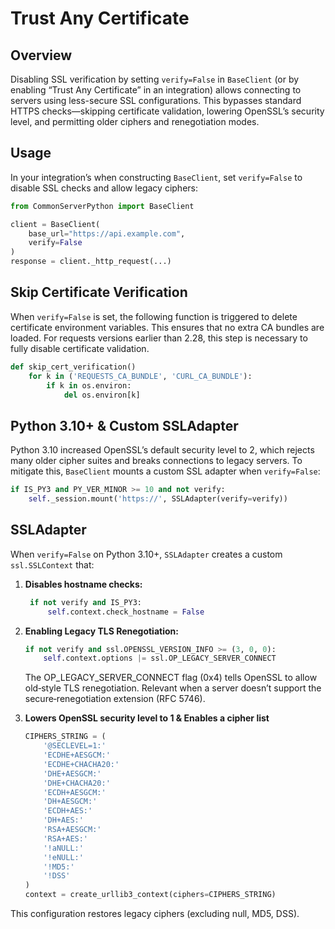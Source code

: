 # Trust Any Certificate

## Overview

Disabling SSL verification by setting `verify=False` in `BaseClient` (or by enabling “Trust Any Certificate” in an integration) allows connecting to servers using less-secure SSL configurations. This bypasses standard HTTPS checks—skipping certificate validation, lowering OpenSSL’s security level, and permitting older ciphers and renegotiation modes.

## Usage

In your integration’s when constructing `BaseClient`, set `verify=False` to disable SSL checks and allow legacy ciphers:

```python
from CommonServerPython import BaseClient

client = BaseClient(
    base_url="https://api.example.com",
    verify=False
)
response = client._http_request(...)
```

## Skip Certificate Verification

When `verify=False` is set, the following function is triggered to delete certificate environment variables.
This ensures that no extra CA bundles are loaded.
For requests versions earlier than 2.28, this step is necessary to fully disable certificate validation.

```python
def skip_cert_verification()
    for k in ('REQUESTS_CA_BUNDLE', 'CURL_CA_BUNDLE'):
        if k in os.environ:
            del os.environ[k]
```

## Python 3.10+ & Custom SSLAdapter

Python 3.10 increased OpenSSL’s default security level to 2, which rejects many older cipher suites and breaks connections to legacy servers.
To mitigate this, `BaseClient` mounts a custom SSL adapter when `verify=False`:

```python
if IS_PY3 and PY_VER_MINOR >= 10 and not verify:
    self._session.mount('https://', SSLAdapter(verify=verify))
```

## SSLAdapter

When `verify=False` on Python 3.10+, `SSLAdapter` creates a custom `ssl.SSLContext` that:

1. **Disables hostname checks:**  

   ```python
    if not verify and IS_PY3:
        self.context.check_hostname = False
    ```

2. **Enabling Legacy TLS Renegotiation:**

    ```python
    if not verify and ssl.OPENSSL_VERSION_INFO >= (3, 0, 0):
        self.context.options |= ssl.OP_LEGACY_SERVER_CONNECT
    ```

   The OP_LEGACY_SERVER_CONNECT flag (0x4) tells OpenSSL to allow old‐style TLS renegotiation. Relevant when a server doesn’t support the secure‐renegotiation extension (RFC 5746).

3. **Lowers OpenSSL security level to 1 & Enables a cipher list**  

   ```python
   CIPHERS_STRING = (
       '@SECLEVEL=1:'
       'ECDHE+AESGCM:'
       'ECDHE+CHACHA20:'
       'DHE+AESGCM:'
       'DHE+CHACHA20:'
       'ECDH+AESGCM:'
       'DH+AESGCM:'
       'ECDH+AES:'
       'DH+AES:'
       'RSA+AESGCM:'
       'RSA+AES:'
       '!aNULL:'
       '!eNULL:'
       '!MD5:'
       '!DSS'
   )
   context = create_urllib3_context(ciphers=CIPHERS_STRING)
   ```

This configuration restores legacy ciphers (excluding null, MD5, DSS).
